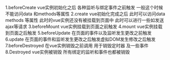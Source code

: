 1.beforeCreate vue实例初始化之后 各种监听与绑定事件之前触发 一般这个时候不能访问data 和methods等属性
2.create vue初始化完成之后 此时可以访问data methods 等属性 此时的vue实例还没有被挂载到页面中 此时可以进行一些如发送ajax等请求
3.beforeMount vue实例挂载到页面之前触发
4.mount  vue实例挂载到页面之后触发
5.beforeUpdate  在页面的事件以及监听发生更改之前触发
6.update   在页面的事件和监听发生更改之后触发虚拟DOM发生修改之后触发
7.beforeDestroyed  在vue实例销毁之前调用 用于销毁定时器 及一些事件
8.Destroyed   vue实例被销毁 所有绑定的监听和事件也都被销毁